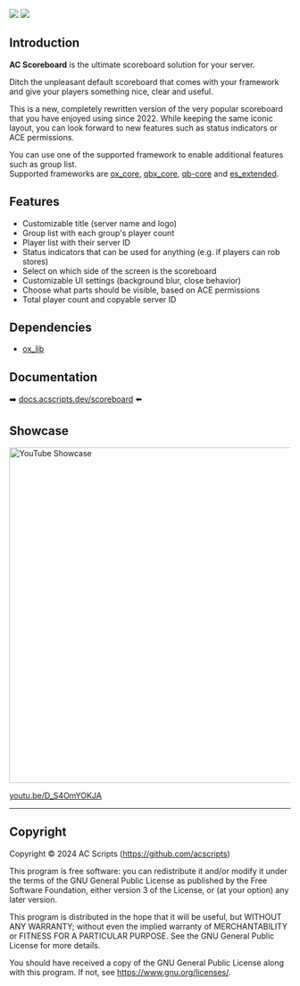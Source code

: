 ![](https://img.shields.io/github/downloads/acscripts/ac_scoreboard/total?logo=github)
![](https://img.shields.io/github/v/release/acscripts/ac_scoreboard?logo=github)

## Introduction
**AC Scoreboard** is the ultimate scoreboard solution for your server.

Ditch the unpleasant default scoreboard that comes with your framework and give your players something nice, clear and useful.

This is a new, completely rewritten version of the very popular scoreboard that you have enjoyed using since 2022. While keeping the same iconic layout, you can look forward to new features such as status indicators or ACE permissions.

You can use one of the supported framework to enable additional features such as group list.  
Supported frameworks are [ox_core](https://github.com/communityox/ox_core), [qbx_core](https://github.com/Qbox-project/qbx_core), [qb-core](https://github.com/qbcore-framework/qb-core) and [es_extended](https://github.com/esx-framework/esx_core).

## Features
- Customizable title (server name and logo)
- Group list with each group's player count
- Player list with their server ID
- Status indicators that can be used for anything (e.g. if players can rob stores)
- Select on which side of the screen is the scoreboard
- Customizable UI settings (background blur, close behavior)
- Choose what parts should be visible, based on ACE permissions
- Total player count and copyable server ID

## Dependencies
- [ox_lib](https://github.com/communityox/ox_lib)

## Documentation
➡️ [docs.acscripts.dev/scoreboard](https://docs.acscripts.dev/scoreboard) ⬅️

## Showcase
<a href="https://youtu.be/D_S4OmYOKJA">
    <img src="https://i3.ytimg.com/vi/D_S4OmYOKJA/maxresdefault.jpg" alt="YouTube Showcase" width="600">
</a>

[youtu.be/D_S4OmYOKJA](https://youtu.be/D_S4OmYOKJA)

---

## Copyright
Copyright © 2024 AC Scripts (<https://github.com/acscripts>)

This program is free software: you can redistribute it and/or modify
it under the terms of the GNU General Public License as published by
the Free Software Foundation, either version 3 of the License, or
(at your option) any later version.

This program is distributed in the hope that it will be useful,
but WITHOUT ANY WARRANTY; without even the implied warranty of
MERCHANTABILITY or FITNESS FOR A PARTICULAR PURPOSE.  See the
GNU General Public License for more details.

You should have received a copy of the GNU General Public License
along with this program.  If not, see <https://www.gnu.org/licenses/>.
